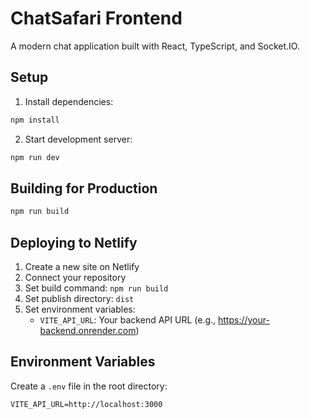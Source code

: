 # ChatSafari Frontend

A modern chat application built with React, TypeScript, and Socket.IO.

## Setup

1. Install dependencies:
```bash
npm install
```

2. Start development server:
```bash
npm run dev
```

## Building for Production

```bash
npm run build
```

## Deploying to Netlify

1. Create a new site on Netlify
2. Connect your repository
3. Set build command: `npm run build`
4. Set publish directory: `dist`
5. Set environment variables:
   - `VITE_API_URL`: Your backend API URL (e.g., https://your-backend.onrender.com)

## Environment Variables

Create a `.env` file in the root directory:

```env
VITE_API_URL=http://localhost:3000
``` 